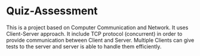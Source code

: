 # Quiz-Assessment
This is a project based on Computer Communication and Network. It uses Client-Server approach. It include TCP protocol (concurrent) in order to provide communication between Client and Server. Multiple Clients can give tests to the server and server is able to handle them efficiently.
